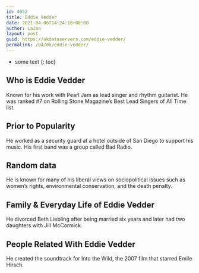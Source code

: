 ```yaml
---
id: 4052
title: Eddie Vedder
date: 2021-04-06T14:24:18+00:00
author: Laima
layout: post
guid: https://ukdataservers.com/eddie-vedder/
permalink: /04/06/eddie-vedder/
---
```


* some text
{: toc}


## Who is Eddie Vedder
                  
                  
                  
Known for his work with Pearl Jam as lead singer and rhythm guitarist. He was ranked #7 on Rolling Stone Magazine&#8217;s Best Lead Singers of All Time list.
                  
              
            
              
            
                
                
                
## Prior to Popularity
                  
                  
                  
He worked as a security guard at a hotel outside of San Diego to support his music. His first band was a group called Bad Radio.
                  
              
            
              
            
                
                
                
## Random data
                  
                  
                  
He is known for many of his liberal views on sociopolitical issues such as women&#8217;s rights, environmental conservation, and the death penalty.
                  
              
            
              
            
                
                
                
## Family & Everyday Life of Eddie Vedder
                  
                  
                  
He divorced Beth Liebling after being married six years and later had two daughters with Jill McCormick.
                  
              
            
              
            
                
                
                
## People Related With Eddie Vedder
                  
                  
                  
He created the soundtrack for Into the Wild, the 2007 film that starred Emile Hirsch.
                  
              
            
              
            
                
              
            
              
              
            
            
              
            
          
          
          